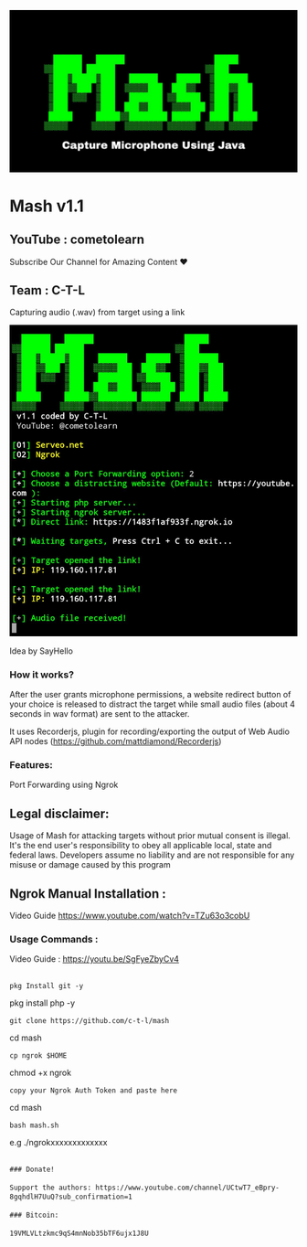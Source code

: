 ![hello](https://github.com/c-t-l/mash/blob/master/js/mash_logo.jpg)


# Mash v1.1

## YouTube : cometolearn

Subscribe Our Channel for Amazing Content ❤️


## Team : C-T-L

Capturing audio (.wav) from target using a link

![hello](https://github.com/c-t-l/mash/blob/master/js/mash.jpg)

Idea by SayHello

### How it works?

After the user grants microphone permissions, a website redirect button of your choice is released to distract the target while small audio files (about 4 seconds in wav format) are sent to the attacker.

It uses Recorderjs, plugin for recording/exporting the output of Web Audio API nodes (https://github.com/mattdiamond/Recorderjs)

### Features:

Port Forwarding using Ngrok

## Legal disclaimer:

Usage of Mash for attacking targets without prior mutual consent is illegal. It's the end user's responsibility to obey all applicable local, state and federal laws. Developers assume no liability and are not responsible for any misuse or damage caused by this program 

## Ngrok Manual Installation :

Video Guide https://www.youtube.com/watch?v=TZu63o3cobU


### Usage Commands :

Video Guide : https://youtu.be/SgFyeZbyCv4

```

pkg Install git -y
```
pkg install php -y
```
git clone https://github.com/c-t-l/mash
```
cd mash
```
cp ngrok $HOME
```
chmod +x ngrok
```
copy your Ngrok Auth Token and paste here
```
cd mash
```
bash mash.sh
```
e.g ./ngrokxxxxxxxxxxxxx

```

### Donate!

Support the authors: https://www.youtube.com/channel/UCtwT7_eBpry-8gqhdlH7UuQ?sub_confirmation=1

### Bitcoin:

19VMLVLtzkmc9qS4mnNob35bTF6ujx1J8U


